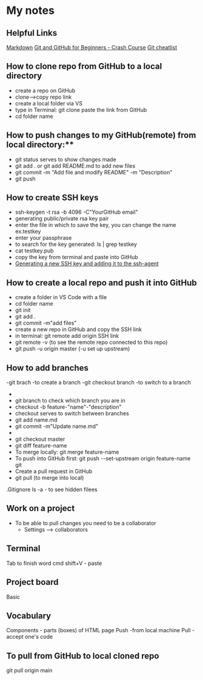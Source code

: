 # My notes

## Helpful Links

[Markdown](https://www.markdownguide.org/basic-syntax)
[Git and GitHub for Beginners - Crash Course](https://youtu.be/RGOj5yH7evk)
[Git cheatlist](https://github.com/0nn0/git-basics-cheatsheet)

## How to clone repo from GitHub to a local directory

- create a repo on GitHub
- clone-->copy repo link
- create a local folder via VS
- type in Terminal: git clone paste the link from GitHub
- cd folder name

## How to push changes to my GitHub(remote) from local directory:\*\*

- git status serves to show changes made
- git add . or git add README.md to add new files
- git commit -m "Add file and modify README" -m "Description"
- git push

## How to create SSH keys

- ssh-keygen -t rsa -b 4096 -C"YourGitHub email"
- generating public/private rsa key pair
- enter the file in which to save the key, you can change the name ex.testkey
- enter your passphrase
- to search for the key generated: ls | grep testkey
- cat testkey.pub
- copy the key from terminal and paste into GitHub
- [Generating a new SSH key and adding it to the ssh-agent](https://docs.github.com/en/authentication/connecting-to-github-with-ssh/generating-a-new-ssh-key-and-adding-it-to-the-ssh-agent)

## How to create a local repo and push it into GitHub

- create a folder in VS Code with a file
- cd folder name
- git init
- git add .
- git commit -m"add files"
- create a new repo in GitHub and copy the SSH link
- in terminal: git remote add origin SSH link
- git remote -v (to see the remote repo connected to this repo)
- git push -u origin master (-u set up upstream)

## How to add branches

-git brach -to create a branch
-git checkout branch -to switch to a branch

-
- git branch to check which branch you are in
- checkout -b feature-"name"-"description"
- checkout serves to switch between branches
- git add name.md
- git commit -m"Update name.md"
-
- git checkout master
- git diff feature-name
- To merge locally: git merge feature-name
- To push into GitHub first: git push --set-upstream origin feature-name
  git
- Create a pull request in GitHub
- git pull (to merge into local)

.Gitignore
ls -a - to see hidden filees

## Work on a project

- To be able to pull changes you need to be a collaborator
  - Settings --> collaborators

## Terminal

Tab to finish word
cmd shift+V - paste

## Project board

Basic

## Vocabulary

Components - parts (boxes) of HTML page
Push -from local machine
Pull - accept one's code

## To pull from GitHub to local cloned repo

git pull origin main

